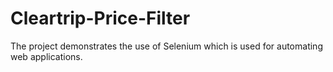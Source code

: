 # Cleartrip-Price-Filter
The project demonstrates the use of Selenium which is used for automating web applications.
